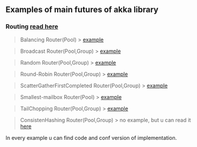## Examples of main futures of akka library

### Routing [read here](doc.akka.io/docs/akka/2.5/routing.html)
> Balancing Router(Pool) > [example](https://github.com/DarkDesire/akka-basics/tree/master/src/main/scala/routing/BalancingRouting)

> Broadcast Router(Pool,Group) > [example](https://github.com/DarkDesire/akka-basics/tree/master/src/main/scala/routing/BroadcastRouting)

> Random Router(Pool,Group) > [example](https://github.com/DarkDesire/akka-basics/tree/master/src/main/scala/routing/RandomRouting)

> Round-Robin Router(Pool,Group) > [example](https://github.com/DarkDesire/akka-basics/tree/master/src/main/scala/routing/RoundRobinRouting)

> ScatterGatherFirstCompleted Router(Pool,Group) > [example](https://github.com/DarkDesire/akka-basics/tree/master/src/main/scala/routing/ScatterGatherFirstCompletedRouting)

> Smallest-mailbox Router(Pool) > [example](https://github.com/DarkDesire/akka-basics/tree/master/src/main/scala/routing/SmallestMailboxRouting)

> TailChopping Router(Pool,Group) > [example](https://github.com/DarkDesire/akka-basics/tree/master/src/main/scala/routing/TailChoppingRouting)

> ConsistenHashing Router(Pool,Group) > no example, but u can read it [here](https://doc.akka.io/docs/akka/2.5/routing.html#consistenthashingpool-and-consistenthashinggroup)

In every example u can find code and conf version of implementation.
